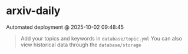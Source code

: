 # arxiv-daily
 Automated deployment @ 2025-10-02 09:48:45
> Add your topics and keywords in `database/topic.yml` 
> You can also view historical data through the `database/storage` 

